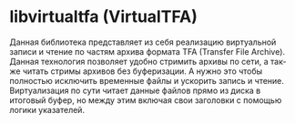# libvirtualtfa (VirtualTFA)

Данная библиотека представляет из себя реализацию виртуальной записи и чтение по частям архива формата TFA (Transfer File Archive). Данная технология позволяет удобно стримить архивы по сети, а так-же читать стримы архивов без буферизации. А нужно это чтобы полностью исключить временные файлы и ускорить запись и чтение. Виртуализация по сути читает данные файлов прямо из диска в итоговый буфер, но между этим включая свои заголовки с помощью логики указателей.
